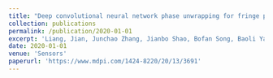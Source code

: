 ```yaml
---
title: "Deep convolutional neural network phase unwrapping for fringe projection 3d imaging"
collection: publications
permalink: /publication/2020-01-01
excerpt: 'Liang, Jian, Junchao Zhang, Jianbo Shao, Bofan Song, Baoli Yao, and Rongguang Liang. "Deep convolutional neural network phase unwrapping for fringe projection 3D imaging." Sensors 20, no. 13 (2020): 3691.'
date: 2020-01-01
venue: 'Sensors'
paperurl: 'https://www.mdpi.com/1424-8220/20/13/3691'
---
```


